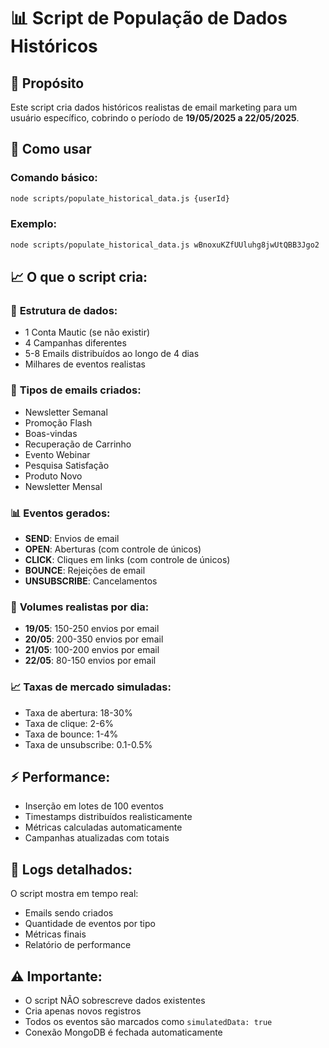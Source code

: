 # 📊 Script de População de Dados Históricos

## 🎯 Propósito
Este script cria dados históricos realistas de email marketing para um usuário específico, cobrindo o período de **19/05/2025 a 22/05/2025**.

## 🚀 Como usar

### Comando básico:
```bash
node scripts/populate_historical_data.js {userId}
```

### Exemplo:
```bash
node scripts/populate_historical_data.js wBnoxuKZfUUluhg8jwUtQBB3Jgo2
```

## 📈 O que o script cria:

### 🏢 **Estrutura de dados:**
- 1 Conta Mautic (se não existir)
- 4 Campanhas diferentes
- 5-8 Emails distribuídos ao longo de 4 dias
- Milhares de eventos realistas

### 📧 **Tipos de emails criados:**
- Newsletter Semanal
- Promoção Flash  
- Boas-vindas
- Recuperação de Carrinho
- Evento Webinar
- Pesquisa Satisfação
- Produto Novo
- Newsletter Mensal

### 📊 **Eventos gerados:**
- **SEND**: Envios de email
- **OPEN**: Aberturas (com controle de únicos)
- **CLICK**: Cliques em links (com controle de únicos)
- **BOUNCE**: Rejeições de email
- **UNSUBSCRIBE**: Cancelamentos

### 🎲 **Volumes realistas por dia:**
- **19/05**: 150-250 envios por email
- **20/05**: 200-350 envios por email  
- **21/05**: 100-200 envios por email
- **22/05**: 80-150 envios por email

### 📈 **Taxas de mercado simuladas:**
- Taxa de abertura: 18-30%
- Taxa de clique: 2-6%
- Taxa de bounce: 1-4%
- Taxa de unsubscribe: 0.1-0.5%

## ⚡ **Performance:**
- Inserção em lotes de 100 eventos
- Timestamps distribuídos realisticamente
- Métricas calculadas automaticamente
- Campanhas atualizadas com totais

## 📝 **Logs detalhados:**
O script mostra em tempo real:
- Emails sendo criados
- Quantidade de eventos por tipo
- Métricas finais
- Relatório de performance

## ⚠️ **Importante:**
- O script NÃO sobrescreve dados existentes
- Cria apenas novos registros
- Todos os eventos são marcados como `simulatedData: true`
- Conexão MongoDB é fechada automaticamente
